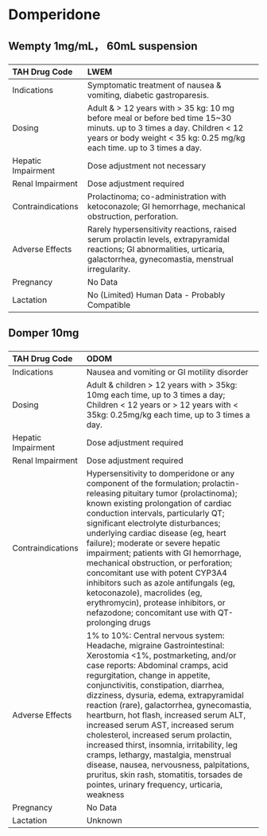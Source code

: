 # Domperidone

## Wempty 1mg/mL， 60mL suspension

##### 

| TAH Drug Code      | LWEM                                                                                                                                                                                            |
|:-------------------|:------------------------------------------------------------------------------------------------------------------------------------------------------------------------------------------------|
| Indications        | Symptomatic treatment of nausea & vomiting, diabetic gastroparesis.                                                                                                                             |
| Dosing             | Adult & > 12 years with > 35 kg: 10 mg before meal or before bed time 15~30 minuts. up to 3 times a day. Children < 12 years or body weight < 35 kg: 0.25 mg/kg each time. up to 3 times a day. |
| Hepatic Impairment | Dose adjustment not necessary                                                                                                                                                                   |
| Renal Impairment   | Dose adjustment required                                                                                                                                                                        |
| Contraindications  | Prolactinoma; co-administration with ketoconazole; GI hemorrhage, mechanical obstruction, perforation.                                                                                          |
| Adverse Effects    | Rarely hypersensitivity reactions, raised serum prolactin levels, extrapyramidal reactions; GI abnormalities, urticaria, galactorrhea, gynecomastia, menstrual irregularity.                    |
| Pregnancy          | No Data                                                                                                                                                                                         |
| Lactation          | No (Limited) Human Data - Probably Compatible                                                                                                                                                   |

## Domper 10mg

##### 

| TAH Drug Code      | ODOM                                                                                                                                                                                                                                                                                                                                                                                                                                                                                                                                                                                                                                                                       |
|:-------------------|:---------------------------------------------------------------------------------------------------------------------------------------------------------------------------------------------------------------------------------------------------------------------------------------------------------------------------------------------------------------------------------------------------------------------------------------------------------------------------------------------------------------------------------------------------------------------------------------------------------------------------------------------------------------------------|
| Indications        | Nausea and vomiting or GI motility disorder                                                                                                                                                                                                                                                                                                                                                                                                                                                                                                                                                                                                                                |
| Dosing             | Adult & children > 12 years with > 35kg: 10mg each time, up to 3 times a day; Children < 12 years or > 12 years with < 35kg: 0.25mg/kg each time, up to 3 times a day.                                                                                                                                                                                                                                                                                                                                                                                                                                                                                                     |
| Hepatic Impairment | Dose adjustment required                                                                                                                                                                                                                                                                                                                                                                                                                                                                                                                                                                                                                                                   |
| Renal Impairment   | Dose adjustment required                                                                                                                                                                                                                                                                                                                                                                                                                                                                                                                                                                                                                                                   |
| Contraindications  | Hypersensitivity to domperidone or any component of the formulation; prolactin-releasing pituitary tumor (prolactinoma); known existing prolongation of cardiac conduction intervals, particularly QT; significant electrolyte disturbances; underlying cardiac disease (eg, heart failure); moderate or severe hepatic impairment; patients with GI hemorrhage, mechanical obstruction, or perforation; concomitant use with potent CYP3A4 inhibitors such as azole antifungals (eg, ketoconazole), macrolides (eg, erythromycin), protease inhibitors, or nefazodone; concomitant use with QT-prolonging drugs                                                           |
| Adverse Effects    | 1% to 10%: Central nervous system: Headache, migraine Gastrointestinal: Xerostomia <1%, postmarketing, and/or case reports: Abdominal cramps, acid regurgitation, change in appetite, conjunctivitis, constipation, diarrhea, dizziness, dysuria, edema, extrapyramidal reaction (rare), galactorrhea, gynecomastia, heartburn, hot flash, increased serum ALT, increased serum AST, increased serum cholesterol, increased serum prolactin, increased thirst, insomnia, irritability, leg cramps, lethargy, mastalgia, menstrual disease, nausea, nervousness, palpitations, pruritus, skin rash, stomatitis, torsades de pointes, urinary frequency, urticaria, weakness |
| Pregnancy          | No Data                                                                                                                                                                                                                                                                                                                                                                                                                                                                                                                                                                                                                                                                    |
| Lactation          | Unknown                                                                                                                                                                                                                                                                                                                                                                                                                                                                                                                                                                                                                                                                    |

